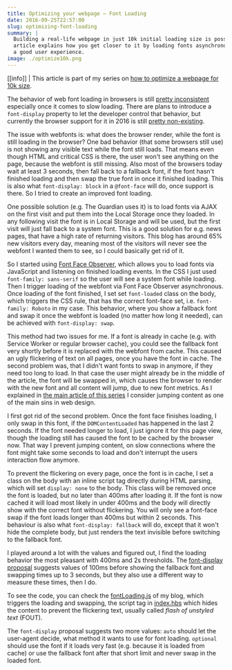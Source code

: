 ```yaml
---
title: Optimizing your webpage — Font Loading
date: 2016-09-25T22:57:00
slug: optimizing-font-loading
summary: |
  Building a real-life webpage in just 10k initial loading size is possible and this
  article explains how you get closer to it by loading fonts asynchronous and providing
  a good user experience.
image: ./optimize10k.png
---
```


[[info]]
| This article is part of my series on [how to optimize a webpage for 10k size](/optimizing-your-webpage-for-10k).

The behavior of web font loading in browsers is still [pretty inconsistent](https://developers.google.com/web/updates/2016/02/font-display)
especially once it comes to slow loading. There are plans to introduce
a `font-display` property to let the developer control that behavior, but currently
the browser support for it in 2016 is still [pretty non-existing](http://caniuse.com/#feat=css-font-rendering-controls).

The issue with webfonts is: what does the browser render, while the font is still loading
in the browser? One bad behavior (that some browsers still use) is not showing any visible text
while the font still loads. That means even though HTML and critical CSS is there,
the user won't see anything on the page, because the webfont is still missing.
Also most of the browsers today wait at least 3 seconds, then fall back to a fallback
font, if the font hasn't finished loading and then swap the true font in once it finished
loading. This is also what `font-display: block` in a `@font-face` will do, once support
is there. So I tried to create an improved font loading.

One possible solution (e.g. The Guardian uses it) is to load fonts via AJAX on the
first visit and put them into the Local Storage once they loaded. In any following
visit the font is in Local Storage and will be used, but the first visit will just
fall back to a system font. This is a good solution for e.g. news pages, that have
a high rate of returning visitors. This blog has around 65% new visitors every day,
meaning most of the visitors will never see the webfont I wanted them to see, so
I could basically get rid of it.

So I started using [Font Face Observer](https://github.com/bramstein/fontfaceobserver),
which allows you to load fonts via JavaScript and listening on finished loading events.
In the CSS I just used `font-family: sans-serif` so the user will see a system font
while loading. Then I trigger loading of the webfont via Font Face Observer asynchronous.
Once loading of the font finished, I set set `font-loaded` class on the body, which
triggers the CSS rule, that has the correct font-face set, i.e. `font-family: Roboto` in my
case. This behavior, where you show a fallback font and swap it once the webfont is loaded
(no matter how long it needed), can be achieved with `font-display: swap`.

This method had two issues for me. If a font is already in cache (e.g. with Service Worker or
regular browser cache), you could see the fallback font very shortly before it is replaced
with the webfont from cache. This caused an ugly flickering of text on all pages, once
you have the font in cache. The second problem was, that I didn't want fonts to swap
in anymore, if they need too long to load. In that case the user might already be
in the middle of the article, the font will be swapped in, which causes the browser
to render with the new font and all content will jump, due to new font metrics.
As I explained in [the main article of this series](/optimizing-your-webpage-for-10k) I consider
jumping content as one of the main sins in web design.

I first got rid of the second problem. Once the font face finishes loading, I only
swap in this font, if the `DOMContentLoaded` has happened in the last 2 seconds.
If the font needed longer to load, I just ignore it for this page view, though the
loading still has caused the font to be cached by the browser now. That way I prevent
jumping content, on slow connections where the font might take some seconds to load
and don't interrupt the users interaction flow anymore.

To prevent the flickering on every page, once the font is in cache, I set a class
on the body with an inline script tag directly during HTML parsing, which will
set `display: none` to the body. This class will be removed once the font is loaded,
but no later than 400ms after loading it. If the font is now cached it will load most
likely in under 400ms and the body will directly show with the correct font without
flickering. You will only see a font-face swap if the font loads longer than 400ms
but within 2 seconds. This behaviour is also what `font-display: fallback` will
do, except that it won't hide the complete body, but just renders the text invisible
before switching to the fallback font.

I played around a lot with the values and figured out, I find the loading behavior
the most pleasant with 400ms and 2s thresholds. The
[font-display proposal](http://tabatkins.github.io/specs/css-font-display/#font-swap-period)
suggests values of 100ms before showing the fallback font and swapping times up to 3 seconds,
but they also use a different way to measure these times, then I do.

To see the code, you can check the [fontLoading.js](https://github.com/timroes/www.timroes.de/blob/master/src/scripts/fontLoading.js)
of my blog, which triggers the loading and swapping, the script tag in
[index.hbs](https://github.com/timroes/www.timroes.de/blob/master/src/index.hbs#L34)
which hides the content to prevent the flickering text, usually called *flash of unstyled text* (FOUT).

The `font-display` proposal suggests two more values: `auto` should let the user-agent
decide, what method it wants to use for font loading. `optional` should use the font if
it loads very fast (e.g. because it is loaded from cache) or use the fallback font
after that short limit and never swap in the loaded font.
